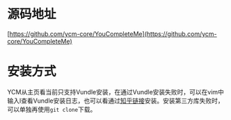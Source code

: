 # 源码地址

[https://github.com/ycm-core/YouCompleteMe](https://github.com/ycm-core/YouCompleteMe)

# 安装方式

YCM从主页看当前只支持Vundle安装，在通过Vundle安装失败时，可以在vim中输入l查看Vundle安装日志，也可以看通过[知乎链接](https://zhuanlan.zhihu.com/p/509259317)安装。安装第三方库失败时，可以单独再使用`git clone`下载。